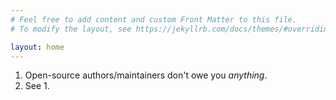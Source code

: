 ```yaml
---
# Feel free to add content and custom Front Matter to this file.
# To modify the layout, see https://jekyllrb.com/docs/themes/#overriding-theme-defaults

layout: home
---
```


1. Open-source authors/maintainers don't owe you _anything_.
2. See 1.

<!-- Global site tag (gtag.js) - Google Analytics -->
<script async src="https://www.googletagmanager.com/gtag/js?id=G-XMZXJTZGXT"></script>
<script>
  window.dataLayer = window.dataLayer || [];
  function gtag(){dataLayer.push(arguments);}
  gtag('js', new Date());

  gtag('config', 'G-XMZXJTZGXT');
</script>
